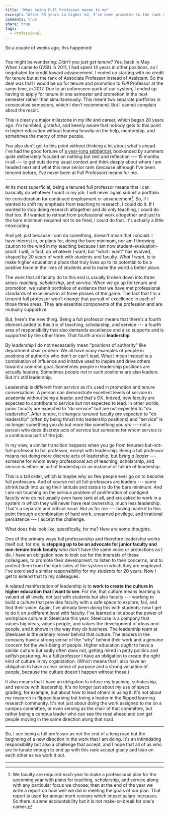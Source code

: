 ```yaml
---
title: "What being Full Professor means to me"
excerpt: "After 20 years in higher ed, I've been promoted to the rank of Full Professor. What's next?"
comments: true
share: true
tags:
  - Professional
---
```


So a couple of weeks ago, this happened: 

<img src="{{ site.url }}{{ site.baseurl }}/assets/images/promotion_letter.jpg" alt="" class="full">

You might be wondering: _Didn't you just get tenure?_ Yes, back in May. When I came to GVSU in 2011, I had spent 14 years in other positions, so I negotiated for credit toward advancement. I ended up starting with no credit for tenure but at the rank of Associate Professor instead of Assistant. So the deal was that I would be up for tenure and promotion to _Full_ Professor at the same time, in 2017. Due to an unforeseen quirk of our system, I ended up having to apply for tenure in one semester and promotion in the next semester rather than simultaneously. This meant two separate portfolios in consecutive semesters, which I don't recommend. But I cannot complain about the result. 

This is clearly a major milestone in my life and career, which began 20 years ago. I'm humbled, grateful, and keenly aware that nobody gets to this point in higher education without leaning heavily on the help, mentorship, and sometimes the mercy of other people. 

You also don't get to this point without thinking a lot about what's ahead. I've had the good fortune of [a year-long sabbatical](http://rtalbert.org/sabbatical), bookended by summers quite deliberately focused on nothing but rest and reflection --- 15 months in all --- to get outside my usual context and think deeply about where I am headed next and what this new senior rank (because although I've been tenured before, I've never been at Full Professor) means for me. 

---

At its most superficial, being a tenured full professor means that I can basically do whatever I want in my job. I will never again submit a portfolio for consideration for continued employment or advancement[^1]. So, if I wanted to shift my emphasis from teaching to research, I could do it. If I wanted to stop doing research altogether and do only teaching, I could do that too. If I wanted to retreat from professional work altogether and just to the bare minimum required not to be fired, I could do that. It's actually a little intoxicating.

And yet, just because I _can_ do something, doesn't mean that I _should_. I have interest in, or plans for, doing the bare minimum, nor am I throwing caution to the wind in my teaching because I am now student-evaluation-proof. I will, in fact, do whatever I want; but "what I want" has evolved, shaped by 20 years of work with students and faculty. _What I want_, is to make higher education a place that truly lives up to its potential to be a positive force in the lives of students and to make the world a better place. 

The work that all faculty do to this end is usually broken down into three areas: _teaching_, _scholarship_, and _service_. When we go up for tenure and promotion, we submit portfolios of evidence that we have met professional standards of excellence in all three phases of the game. The fact that I'm a tenured full professor won't change that pursuit of excellence in each of those three areas. They are essential components of the profession and are mutually supportive. 

But, here's the new thing. Being a full professor means that there's a fourth element added to this trio of teaching, scholarship, and service --- a fourth area of responsibility that also demands excellence and also supports and is supported by the other three. That fourth area is __leadership__. 

By _leadership_ I do not necessarily mean "positions of authority" like department chair or dean. We all have many examples of people in positions of authority who don't or can't lead. What I mean instead is a combination of influence and initative used to inspire and drive others toward a common goal. Sometimes people in leadership positions are actually leaders. Sometimes people _not_ in such positions are also leaders. But it's still leadership.

Leadership is different from _service_ as it's used in promotion and tenure conversations. A person can demonstrate excellent levels of service in academia without being a leader, and that's OK. Indeed, new faculty are expected to contribute to service but not expected to lead. In other words, junior faculty are expected to "do service" but are not expected to "do leadership". After tenure, it changes: tenured faculty _are_ expected to "do leadership" (often by being thrust into leadership positions) and "service" is no longer something you _do_ but more like something you _are_ --- not a person who does discrete acts of service but someone for whom service is a continuous part of the job. 

In my view, a similar transition happens when you go from tenured-but-not-full-professor to full professor, except with leadership. Being a full professor means not doing more discrete acts of leadership, but _being a leader_ --- someone for whom every professional act of teaching, scholarship, and service is either an act of leadership or an instance of failure of leadership. 

This is a tall order, which is maybe why so few people ever go on to become full professors. And of course not all full professors are leaders --- some shrink back into using their latitude and status to do the bare minimum. And I am not touching on the serious problem of proliferation of contigent faculty who do not usually even have rank at all, and are asked to work in a system in which they will never have real ownership, much less leadership. That's a separate and critical issue. But as for me --- having made it to this point through a combination of hard work, unearned privilege, and irrational persistence --- I accept the challenge. 

What does this look like, specifically, for me? Here are some thoughts. 

One of the primary ways full professorship and therefore leadership works itself out, for me, is **stepping up to be an advocate for junior faculty and non-tenure track faculty** who don't have the same voice or protections as I do. I have an obligation now to look out for the interests of these colleagues, to promote their development, to listen to their concerns, and to protect them from the dark sides of the system in which they are employed. I've exercised a similar responsibility for my _students_ for 20 years. Now I get to extend that to my colleagues. 

A related manifestation of leadership is to **work to create the  culture in higher education that I want to see**. For me, that culture means learning is valued at all levels, not just with students but also faculty --- working to build a culture that provides faculty with a safe space to explore, fail, and find their voice. Again, I've already been doing this with students; now I get to do it on a different level with faculty. I've learned a lot about the power of workplace culture at Steelcase this year; Steelcase is a company that values big ideas, values people, and values the development of ideas _and_ people, and it shows in the way they do business. The leadership team at Steelcase is the primary mover behind that culture. The leaders in the company have a strong sense of the "why" behind their work and a genuine concern for the well-being of people. Higher education _ought_ to have a similar culture but sadly often does not, getting mired in petty politics and selfish posturing. As a full professor I have an obligation to create the _right_ kind of culture in my organization. (Which means that I also have an obligation to have a clear sense of purpose and a strong valuation of people, because the culture doesn't happen without those.) 

It also means that I have an obligation to infuse my teaching, scholarship, and service with leadership. It's no longer just about _my_ use of specs grading, for example, but about how to lead others in using it. It's not about _my_ research in flipped learning but being a leader in the flipped learning research community. It's not just about doing the work assigned to me on a campus committee, or even serving as the chair of that committee, but rather being a campus leader who can see the road ahead and can get people moving in the same direction along that road. 

---

So, I see being a full professor as not the end of a long road but the beginning of a new direction in the work that I am doing. It's an intimidating responsibility but also a challenge that accept, and I hope that all of us who are fortunate enough to end up with this rank accept gladly and lean on each other as we work it out. 

---

[^1]: We faculty are required each year to make a professional plan for the upcoming year with plans for teaching, scholarship, and service along with any particular focus we choose; then at the end of the year we write a report on how well we did in meeting the goals of our plan. That report is used for annual merit reviews which impact salary increases. So there is _some_ accountability but it is not make-or-break for one's career. 
